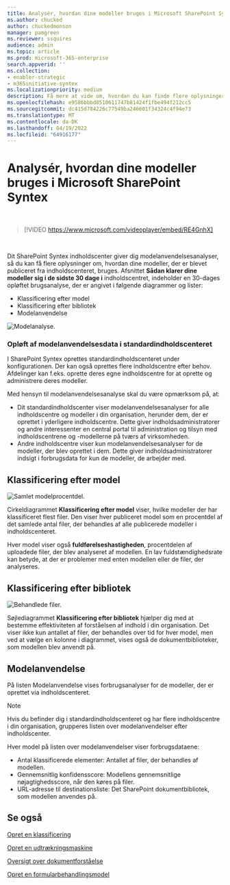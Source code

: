 ```yaml
---
title: Analysér, hvordan dine modeller bruges i Microsoft SharePoint Syntex
ms.author: chucked
author: chuckedmonson
manager: pamgreen
ms.reviewer: ssquires
audience: admin
ms.topic: article
ms.prod: microsoft-365-enterprise
search.appverid: ''
ms.collection:
- enabler-strategic
- m365initiative-syntex
ms.localizationpriority: medium
description: Få mere at vide om, hvordan du kan finde flere oplysninger om, hvordan dine modeller til dokumentforståelse og formularbehandling klarer sig.
ms.openlocfilehash: e9586bbbd8510611747b81424f1fbe494f212cc5
ms.sourcegitcommit: dc415d784226c77549ba246601f34324c4f94e73
ms.translationtype: MT
ms.contentlocale: da-DK
ms.lasthandoff: 04/19/2022
ms.locfileid: "64916177"
---
```

# <a name="analyze-how-your-models-are-used-in-microsoft-sharepoint-syntex"></a>Analysér, hvordan dine modeller bruges i Microsoft SharePoint Syntex

</br>

> [!VIDEO https://www.microsoft.com/videoplayer/embed/RE4GnhX]  

</br>


Dit SharePoint Syntex indholdscenter giver dig modelanvendelsesanalyser, så du kan få flere oplysninger om, hvordan dine modeller, der er blevet publiceret fra indholdscenteret, bruges. Afsnittet <b>Sådan klarer dine modeller sig i de sidste 30 dage i</b> indholdscentret, indeholder en 30-dages opløftet brugsanalyse, der er angivet i følgende diagrammer og lister:

- Klassificering efter model
- Klassificering efter bibliotek
- Modelanvendelse 

 ![Modelanalyse.](../media/content-understanding/model-analytics.png) </br>

### <a name="roll-up-of-model-usage-data-in-the-default-content-center"></a>Opløft af modelanvendelsesdata i standardindholdscenteret

I SharePoint Syntex oprettes standardindholdscenteret under konfigurationen. Der kan også oprettes flere indholdscentre efter behov. Afdelinger kan f.eks. oprette deres egne indholdscentre for at oprette og administrere deres modeller. 

Med hensyn til modelanvendelsesanalyse skal du være opmærksom på, at:

- Dit standardindholdscenter viser modelanvendelsesanalyser for alle indholdscentre og modeller i din organisation, herunder dem, der er oprettet i yderligere indholdscentre. Dette giver indholdsadministratorer og andre interessenter en central portal til administration og tilsyn med indholdscentrene og -modellerne på tværs af virksomheden.  
- Andre indholdscentre viser kun modelanvendelsesanalyser for de modeller, der blev oprettet i dem. Dette giver indholdsadministratorer indsigt i forbrugsdata for kun de modeller, de arbejder med.


## <a name="classification-by-model"></a>Klassificering efter model

   ![Samlet modelprocentdel.](../media/content-understanding/total-model-percentage.png) </br>

Cirkeldiagrammet **Klassificering efter model** viser, hvilke modeller der har klassificeret flest filer. Den viser hver publiceret model som en procentdel af det samlede antal filer, der behandles af alle publicerede modeller i indholdscenteret.

Hver model viser også **fuldførelseshastigheden**, procentdelen af uploadede filer, der blev analyseret af modellen. En lav fuldstændighedsrate kan betyde, at der er problemer med enten modellen eller de filer, der analyseres.

## <a name="classification-by-library"></a>Klassificering efter bibliotek

   ![Behandlede filer.](../media/content-understanding/files-processed-over-time.png) </br>

Søjlediagrammet **Klassificering efter bibliotek** hjælper dig med at bestemme effektiviteten af forståelsen af indhold i din organisation.  Det viser ikke kun antallet af filer, der behandles over tid for hver model, men ved at vælge en kolonne i diagrammet, vises også de dokumentbiblioteker, som modellen blev anvendt på.


## <a name="model-usage"></a>Modelanvendelse

På listen Modelanvendelse vises forbrugsanalyser for de modeller, der er oprettet via indholdscenteret.  

> [!NOTE]
> Hvis du befinder dig i standardindholdscenteret og har flere indholdscentre i din organisation, grupperes listen over modelanvendelser efter indholdscenter.

Hver model på listen over modelanvendelser viser forbrugsdataene:

- Antal klassificerede elementer: Antallet af filer, der behandles af modellen.
- Gennemsnitlig konfidensscore: Modellens gennemsnitlige nøjagtighedsscore, når den køres på filer.
- URL-adresse til destinationsliste: Det SharePoint dokumentbibliotek, som modellen anvendes på.



## <a name="see-also"></a>Se også
[Opret en klassificering](create-a-classifier.md)

[Opret en udtrækningsmaskine](create-an-extractor.md)

[Oversigt over dokumentforståelse](document-understanding-overview.md)

[Opret en formularbehandlingsmodel](create-a-form-processing-model.md)  
